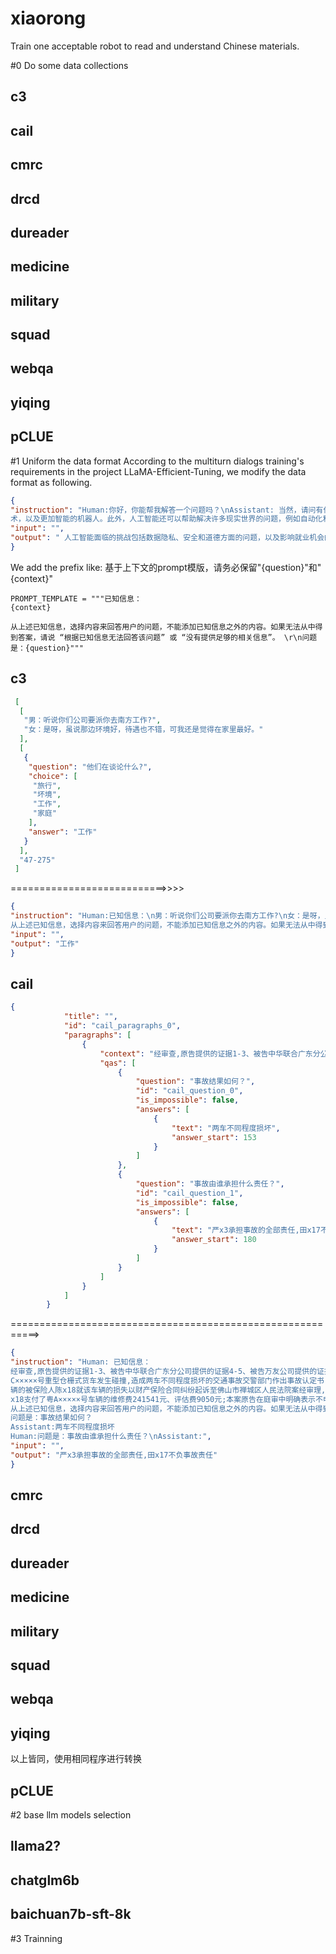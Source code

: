 # xiaorong
Train one acceptable robot to read and understand Chinese materials.

#0 Do some data collections
## c3
## cail
## cmrc
## drcd
## dureader
## medicine
## military
## squad
## webqa
## yiqing
## pCLUE

#1 Uniform the data format 
According to the multiturn dialogs training's requirements in the project LLaMA-Efficient-Tuning, we modify the data format as following. 
```json
{
"instruction": "Human:你好，你能帮我解答一个问题吗？\nAssistant: 当然，请问有什么问题？\nHuman:我想了解人工智能的未来发展方向，你有什么想法吗？\nAssistant: 人工智能在未来的发展方向可能包括更强大的机器学习算法，更先进的自然语言处理技
术，以及更加智能的机器人。此外，人工智能还可以帮助解决许多现实世界的问题，例如自动化和改善医疗保健等领域。\nHuman:听起来很不错。人工智能可能在哪些方面面临挑战呢？\nAssistant:", 
"input": "", 
"output": " 人工智能面临的挑战包括数据隐私、安全和道德方面的问题，以及影响就业机会的自动化等问题。此外，人工智能可能会带来不平等和歧视风险，这也是需要关注的问题。"
}
```
We add the prefix like:
基于上下文的prompt模版，请务必保留"{question}"和"{context}"
```
PROMPT_TEMPLATE = """已知信息：
{context} 

从上述已知信息，选择内容来回答用户的问题，不能添加已知信息之外的内容。如果无法从中得到答案，请说 “根据已知信息无法回答该问题” 或 “没有提供足够的相关信息”。 \r\n问题是：{question}"""
```

## c3
```json
 [
  [
   "男：听说你们公司要派你去南方工作?",
   "女：是呀，虽说那边环境好，待遇也不错，可我还是觉得在家里最好。"
  ],
  [
   {
    "question": "他们在谈论什么?",
    "choice": [
     "旅行",
     "坏境",
     "工作",
     "家庭"
    ],
    "answer": "工作"
   }
  ],
  "47-275"
 ]
```
===========================>>>>
```json
{
"instruction": "Human:已知信息：\n男：听说你们公司要派你去南方工作?\n女：是呀，虽说那边环境好，待遇也不错，可我还是觉得在家里最好。可选答案有旅行，坏境，工作，家庭。\n
从上述已知信息，选择内容来回答用户的问题，不能添加已知信息之外的内容。如果无法从中得到答案，请说 “根据已知信息无法回答该问题” 或 “没有提供足够的相关信息”。\r\n问题是：他们在谈论什么?\nAssistant:", 
"input": "", 
"output": "工作"
}
```

## cail
```json
{
            "title": "",
            "id": "cail_paragraphs_0",
            "paragraphs": [
                {
                    "context": "经审查,原告提供的证据1-3、被告中华联合广东分公司提供的证据4-5、被告万友公司提供的证据6,各方对其真实性均没有异议,本院对其真实性予以确认综合本院采信的证据及当事人的陈述,本院认定以下事实:2015年6月1日,田x17驾驶粤A×××××号车辆与严x3驾驶的赣C×××××号重型仓栅式货车发生碰撞,造成两车不同程度损坏的交通事故交警部门作出事故认定书,认定严x3承担事故的全部责任,田x17不负事故责任粤A×××××号车辆在原告处投保了保险金额为908000元的机动车损失保险,事故发生在保险期间内事故发生后,粤A×××××号车辆的被保险人陈x18就该车辆的损失以财产保险合同纠纷起诉至佛山市禅城区人民法院案经审理,佛山市禅城区人民法院于2015年8月18日作出(2015)佛城法民二初字第1006号民事判决,查明粤A×××××号车辆经广州市华盟价格事务所有限公司评估,损失价格为241541元,陈x18支付了粤A×××××号车辆的维修费241541元、评估费9050元;本案原告在庭审中明确表示不申请重新对车辆损失进行评估鉴定并判决原告向陈x18支付粤A×××××号车辆损失保险理赔款250591元2015年10月11日,原告向陈x18赔付了250591元及诉讼费用2529元后原告提起本案之诉并查明,赣C×××××号车辆的所有人为被告万友公司,该车辆在被告中华联合广东分公司处投保了交强险,事故发生在保险期内事故发生后,被告中华联合广东分公司向该车辆的被保险人许x19赔付了2000元诉讼中,被告徐11确认其为该车辆的实际支配人,严x3是被告徐11雇请,是从事派遣工作过程中发生案涉交通事故被告徐11与被告万友公司签订《车辆挂靠合同书》,被告万友公司同意被告徐11就赣C×××××号车辆挂靠被告万友公司名下",
                    "qas": [
                        {
                            "question": "事故结果如何？",
                            "id": "cail_question_0",
                            "is_impossible": false,
                            "answers": [
                                {
                                    "text": "两车不同程度损坏",
                                    "answer_start": 153
                                }
                            ]
                        },
                        {
                            "question": "事故由谁承担什么责任？",
                            "id": "cail_question_1",
                            "is_impossible": false,
                            "answers": [
                                {
                                    "text": "严x3承担事故的全部责任,田x17不负事故责任",
                                    "answer_start": 180
                                }
                            ]
                        }
                    ]
                }
            ]
        }
```
===========================================================>
```json
{
"instruction": "Human: 已知信息：
经审查,原告提供的证据1-3、被告中华联合广东分公司提供的证据4-5、被告万友公司提供的证据6,各方对其真实性均没有异议,本院对其真实性予以确认综合本院采信的证据及当事人的陈述,本院认定以下事实:2015年6月1日,田x17驾驶粤A×××××号车辆与严x3驾驶的赣
C×××××号重型仓栅式货车发生碰撞,造成两车不同程度损坏的交通事故交警部门作出事故认定书,认定严x3承担事故的全部责任,田x17不负事故责任粤A×××××号车辆在原告处投保了保险金额为908000元的机动车损失保险,事故发生在保险期间内事故发生后,粤A×××××号车
辆的被保险人陈x18就该车辆的损失以财产保险合同纠纷起诉至佛山市禅城区人民法院案经审理,佛山市禅城区人民法院于2015年8月18日作出(2015)佛城法民二初字第1006号民事判决,查明粤A×××××号车辆经广州市华盟价格事务所有限公司评估,损失价格为241541元,陈
x18支付了粤A×××××号车辆的维修费241541元、评估费9050元;本案原告在庭审中明确表示不申请重新对车辆损失进行评估鉴定并判决原告向陈x18支付粤A×××××号车辆损失保险理赔款250591元2015年10月11日,原告向陈x18赔付了250591元及诉讼费用2529元后原告提起>本案之诉并查明,赣C×××××号车辆的所有人为被告万友公司,该车辆在被告中华联合广东分公司处投保了交强险,事故发生在保险期内事故发生后,被告中华联合广东分公司向该车辆的被保险人许x19赔付了2000元诉讼中,被告徐11确认其为该车辆的实际支配人,严x3是被>告徐11雇请,是从事派遣工作过程中发生案涉交通事故被告徐11与被告万友公司签订《车辆挂靠合同书》,被告万友公司同意被告徐11就赣C×××××号车辆挂靠被告万友公司名下
从上述已知信息，选择内容来回答用户的问题，不能添加已知信息之外的内容。如果无法从中得到答案，请直接回答 “根据已知信息无法回答该问题” 或 “没有提供足够的相关信息”。
问题是：事故结果如何？
Assistant:两车不同程度损坏
Human:问题是：事故由谁承担什么责任？\nAssistant:",
"input": "", 
"output": "严x3承担事故的全部责任,田x17不负事故责任"
}
```
## cmrc
## drcd
## dureader
## medicine
## military
## squad
## webqa
## yiqing
以上皆同，使用相同程序进行转换

## pCLUE


#2 base llm models selection
## llama2?

## chatglm6b

## baichuan7b-sft-8k

#3 Trainning

